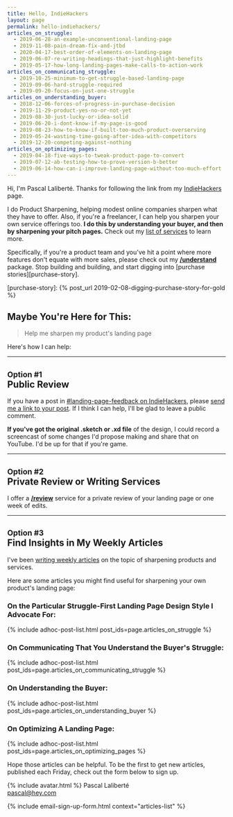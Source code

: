 ```yaml
---
title: Hello, IndieHackers
layout: page
permalink: hello-indiehackers/
articles_on_struggle: 
  - 2019-06-28-an-example-unconventional-landing-page
  - 2019-11-08-pain-dream-fix-and-jtbd
  - 2020-04-17-best-order-of-elements-on-landing-page
  - 2019-06-07-re-writing-headings-that-just-highlight-benefits
  - 2019-05-17-how-long-landing-pages-make-calls-to-action-work
articles_on_communicating_struggle:
  - 2019-10-25-minimum-to-get-struggle-based-landing-page
  - 2019-09-06-hard-struggle-required
  - 2019-09-20-focus-on-just-one-struggle
articles_on_understanding_buyer:
  - 2018-12-06-forces-of-progress-in-purchase-decision
  - 2019-11-29-product-yes-no-or-not-yet
  - 2019-08-30-just-lucky-or-idea-solid
  - 2019-06-20-i-dont-know-if-my-page-is-good
  - 2019-08-23-how-to-know-if-built-too-much-product-overserving
  - 2019-05-24-wasting-time-going-after-idea-with-competitors
  - 2019-12-20-competing-against-nothing
articles_on_optimizing_pages:
  - 2019-04-18-five-ways-to-tweak-product-page-to-convert
  - 2019-07-12-ab-testing-how-to-prove-version-b-better
  - 2019-06-14-how-can-i-improve-landing-page-without-too-much-effort
---
```


Hi, I'm Pascal Laliberté. Thanks for following the link from my [IndieHackers][ih-profile] page.

[ih-profile]: https://www.indiehackers.com/pascallaliberte

I do Product Sharpening, helping modest online companies sharpen what they have to offer. Also, if you're a freelancer, I can help you sharpen your own service offerings too. **I do this by understanding your buyer, and then by sharpening your pitch pages.** Check out my [list of services](/offerings) to learn more.

Specifically, if you're a product team and you've hit a point where more features don't equate with more sales, please check out my [**/understand**](/understand) package. Stop building and building, and start digging into [purchase stories][purchase-story].

[purchase-story]: {% post_url 2019-02-08-digging-purchase-story-for-gold %}


## Maybe You're Here for This:

> Help me sharpen my product's landing page

Here's how I can help:

---

## <small>Option #1</small><br>Public Review

If you have a post in [#landing-page-feedback on IndieHackers][ih-landing-page-feedback], please [send me a link to your post](mailto:pascal@hey.com?Landing+Page+Feedback). If I think I can help, I'll be glad to leave a public comment.

**If you've got the original .sketch or .xd file** of the design, I could record a screencast of some changes I'd propose making and share that on YouTube. I'd be up for that if you're game.

[ih-landing-page-feedback]: https://www.indiehackers.com/landing-page-feedback

---

## <small>Option #2</small><br>Private Review or Writing Services

I offer a [**/review**](/review) service for a private review of your landing page or one week of edits.

---

## <small>Option #3</small><br>Find Insights in My Weekly Articles

I've been [writing weekly articles](/articles) on the topic of sharpening products and services.

Here are some articles you might find useful for sharpening your own product's landing page:

### On the Particular Struggle-First Landing Page Design Style I Advocate For:

  {% include adhoc-post-list.html post_ids=page.articles_on_struggle %}

### On Communicating That You Understand the Buyer's Struggle:

  {% include adhoc-post-list.html post_ids=page.articles_on_communicating_struggle %}

### On Understanding the Buyer:

  {% include adhoc-post-list.html post_ids=page.articles_on_understanding_buyer %}

### On Optimizing A Landing Page:

  {% include adhoc-post-list.html post_ids=page.articles_on_optimizing_pages %}

Hope those articles can be helpful. To be the first to get new articles, published each Friday, check out the form below to sign up.

{% include avatar.html %} Pascal Laliberté  
[pascal@hey.com](mailto:pascal@hey.com)

{% include email-sign-up-form.html context="articles-list" %}
